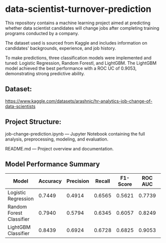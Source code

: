 # data-scientist-turnover-prediction
This repository contains a machine learning project aimed at predicting whether data scientist candidates will change jobs after completing training programs conducted by a company. 

The dataset used is sourced from Kaggle and includes information on candidates' backgrounds, experience, and job history. 

To make predictions, three classification models were implemented and tuned: Logistic Regression, Random Forestl, and LightGBM. The LightGBM model achieved the best performance with a ROC UC of 0.9053, demonstrating strong predictive ability. 

## Dataset:
https://www.kaggle.com/datasets/arashnic/hr-analytics-job-change-of-data-scientists

## Project Structure:
job-change-prediction.ipynb — Jupyter Notebook containing the full analysis, preprocessing, modeling, and evaluation.

README.md — Project overview and documentation.

## Model Performance Summary

| Model                   | Accuracy | Precision | Recall  | F1-Score | ROC AUC | PR AUC  |
|-------------------------|----------|-----------|---------|----------|---------|---------|
| Logistic Regression      | 0.7449   | 0.4914    | 0.6565  | 0.5621   | 0.7739  | 0.5149  |
| Random Forest Classifier | 0.7940   | 0.5794    | 0.6345  | 0.6057   | 0.8249  | 0.5995  |
| LightGBM Classifier      | 0.8439   | 0.6924    | 0.6728  | 0.6825   | 0.9053  | 0.7683  |
